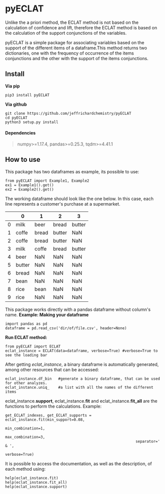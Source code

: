# pyECLAT
Unlike the a priori method, the ECLAT method is not based on the calculation of confidence and lift, therefore the ECLAT method is based on the calculation of the support conjunctions of the variables.

pyECLAT is a simple package for associating variables based on the support of the different items of a dataframe.This method returns two dictionaries, one with the frequency of occurrence of the items conjunctions and the other with the support of the items conjunctions.

## Install
<b>Via pip</b>
```
pip3 install pyECLAT
```
<b>Via github</b>
```
git clone https://github.com/jeffrichardchemistry/pyECLAT
cd pyECLAT
python3 setup.py install
```
#### Dependencies
> numpy>=1.17.4, pandas>=0.25.3, tqdm>=4.41.1

## How to use
This package has two dataframes as example, its possible to use:
```
from pyECLAT import Example1, Example2
ex1 = Example1().get()
ex2 = Example2().get()
```
The working dataframe should look like the one below. In this case, each line represents a customer's purchase at a supermarket.

|   | 0      | 1     | 2      | 3      |
|---|--------|-------|--------|--------|
| 0 | milk   | beer  | bread  | butter |
| 1 | coffe  | bread | butter | NaN    |
| 2 | coffe  | bread | butter | NaN    |
| 3 | milk   | coffe | bread  | butter |
| 4 | beer   | NaN   | NaN    | NaN    |
| 5 | butter | NaN   | NaN    | NaN    |
| 6 | bread  | NaN   | NaN    | NaN    |
| 7 | bean   | NaN   | NaN    | NaN    |
| 8 | rice   | bean  | NaN    | NaN    |
| 9 | rice   | NaN   | NaN    | NaN    |

This package works directly with a pandas dataframe without column's name.
<b>Example: Making your dataframe </b>
```
import pandas as pd
dataframe = pd.read_csv('dir/of/file.csv', header=None)  
```
<b>Run ECLAT method:</b>
```
from pyECLAT import ECLAT
eclat_instance = ECLAT(data=dataframe, verbose=True) #verbose=True to see the loading bar
```
After getting <i>eclat_instance</i>, a binary dataframe is automatically generated, among other resources that can be accessed:
```
eclat_instance.df_bin   #generate a binary dataframe, that can be used for other analyzes.
eclat_instance.uniq_    #a list with all the names of the different items

```
eclat_instance.<b>support</b>, eclat_instance.<b>fit</b> and eclat_instance.<b>fit_all</b> are the functions to perform the calculations. Example:
```
get_ECLAT_indexes, get_ECLAT_supports = eclat_instance.fit(min_support=0.08,
                                                           min_combination=1,
                                                           max_combination=3,
                                                           separator=' & ',
                                                           verbose=True)

```
It is possible to access the documentation, as well as the description, of each method using:
```
help(eclat_instance.fit)
help(eclat_instance.fit_all)
help(eclat_instance.support)

```


